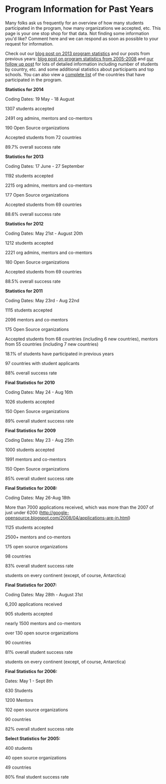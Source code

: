 # Program Information for Past Years #

Many folks ask us frequently for an overview of how many students participated in the program, how many organizations we accepted, etc. This page is your one stop shop for that data. Not finding some information you'd like? Comment here and we can respond as soon as possible to your request for information.

Check out our [blog post on 2013 program statistics](http://google-opensource.blogspot.com/2013/06/google-summer-of-code-2013-full-of.html) and our posts from previous years: [blog post on program statistics from 2005-2008](http://google-opensource.blogspot.com/2009/03/google-summer-of-code-by-numbers.html) and [our follow up post](http://google-opensource.blogspot.com/2012/05/google-summer-of-code-2012-stats-part-2.html) for lots of detailed information including number of students by country, etc. and some additional statistics about participants and top schools. You can also view a [complete list](https://docs.google.com/spreadsheets/d/1uGXQ-Yhb9juVEbwDNnVDDk6-5Yeog4EzhPi7xJF6NrY/pubhtml) of the countries that have participated in the program.

**Statistics for 2014**

Coding Dates: 19 May - 18 August

1307 students accepted

2491 org admins, mentors and co-mentors

190 Open Source organizations

Accepted students from 72 countries

89.7% overall success rate

**Statistics for 2013**

Coding Dates: 17 June - 27 September

1192 students accepted

2215 org admins, mentors and co-mentors

177 Open Source organizations

Accepted students from 69 countries

88.6% overall success rate

**Statistics for 2012**

Coding Dates: May 21st - August 20th

1212 students accepted

2221 org admins, mentors and co-mentors

180 Open Source organizations

Accepted students from 69 countries

88.5% overall success rate

**Statistics for 2011**

Coding Dates: May 23rd - Aug 22nd

1115 students accepted

2096 mentors and co-mentors

175 Open Source organizations

Accepted students from 68 countries (including 6 new countries), mentors from 55 countries (including 7 new countries)

18.1% of students have participated in previous years

97 countries with student applicants

88% overall success rate

**Final Statistics for 2010**

Coding Dates: May 24 - Aug 16th

1026 students accepted

150 Open Source organizations

89% overall student success rate


**Final Statistics for 2009**

Coding Dates: May 23 - Aug 25th

1000 students accepted

1991 mentors and co-mentors

150 Open Source organizations

85% overall student success rate

**Final Statistics for 2008:**

Coding Dates: May 26-Aug 18th

More than 7000 applications received, which was more than the 2007 of just under 6200 (http://google-opensource.blogspot.com/2008/04/applications-are-in.html)

1125 students accepted

2500+ mentors and co-mentors

175 open source organizations

98 countries

83% overall student success rate

students on every continent (except, of course, Antarctica)

**Final Statistics for 2007:**

Coding Dates: May 28th - August 31st

6,200 applications received

905 students accepted

nearly 1500 mentors and co-mentors

over 130 open source organizations

90 countries

81% overall student success rate

students on every continent (except, of course, Antarctica)

**Final Statistics for 2006:**

Dates: May 1 - Sept 8th

630 Students

1200 Mentors

102 open source organizations

90 countries

82% overall student success rate

**Select Statistics for 2005:**

400 students

40 open source organizations

49 countries

80% final student success rate